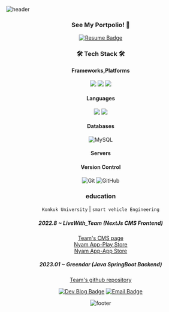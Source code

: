 ![header](https://capsule-render.vercel.app/api?type=transparent&color=gradient&height=200&section=header&text=Speculating%Wook&fontSize=50&fontColor=2E8B57)

<div align="center">


<h3 align="center">
 See My Portpolio! 🥰 
</h3>

[![Resume Badge](http://img.shields.io/badge/-Portpolio-green?style=flat&logo=notion&logoColor=white)](https://outlu.notion.site/portfolio-b66d2b6d15544a34a75028a36f84f3c6)


### 🛠 Tech Stack 🛠
#### Frameworks,Platforms
<p>

  <img src="https://img.shields.io/badge/Spring-6DB33F?style=for-the-badge&logo=Spring&logoColor=white"/>

 <img src="https://img.shields.io/badge/Spring Boot-6DB33F.svg?&style=for-the-badge&logo=Spring Boot&logoColor=white"/>
   <img src="https://img.shields.io/badge/nextjs-000000.svg?style=for-the-badge&logo=nextjs&logoColor=white"/>
</p>


#### Languages
<p>
    <img src="https://img.shields.io/badge/java-007396?style=for-the-badge&logo=java&logoColor=white"/> 
    <img src="https://img.shields.io/badge/javaScript-F7DF1E?style=for-the-badge&logo=javascript&logoColor=white"/> 
</p>


#### Databases
![MySQL](https://img.shields.io/badge/mysql-4479A1?style=for-the-badge&logo=mysql&logoColor=white)


#### Servers


<div>

</div>


#### Version Control
![Git](https://img.shields.io/badge/git-%23F05033.svg?style=for-the-badge&logo=git&logoColor=white)
![GitHub](https://img.shields.io/badge/github-%23121011.svg?style=for-the-badge&logo=github&logoColor=white)


### education
`Konkuk University` | `smart vehicle Engineering`



##### 2022.8 ~ LiveWith_Team (NextJs CMS Frontend) 
[Team's CMS page](https://cms.livewithtogether.com/authentication/login?returnUrl=%2F)  
[Nyam App-Play Store](https://play.google.com/store/apps/details?id=com.livewithtogether.nyam)   
[Nyam App-App Store](https://apps.apple.com/kr/app/%EB%83%A0-nyam/id6443465109)


##### 2023.01 ~ Greendar (Java SpringBoot Backend) 
[Team's github repository](https://github.com/Team-Greendar/GreendarServer)



[![Dev Blog Badge](http://img.shields.io/badge/Tech%20Blog-11B48A?style=flat&logo=Vimeo&logoColor=white)](https://half-develop-er.tistory.com/) [![Email Badge](http://img.shields.io/badge/-Gmail-orange?style=flat&logo=Gmail&logoColor=white)](mailto:bwook9908@gmail.com)


![footer](https://capsule-render.vercel.app/api?type=waving&color=2E8B57&height=200&section=footer)
</box>

